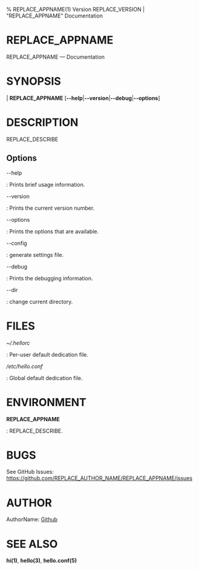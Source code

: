 % REPLACE_APPNAME(1) Version REPLACE_VERSION | "REPLACE_APPNAME" Documentation

REPLACE_APPNAME
====

REPLACE_APPNAME — Documentation

SYNOPSIS
========

| **REPLACE_APPNAME** \[**--help**|**--version**|**--debug**|**--options**]

DESCRIPTION
===========

REPLACE_DESCRIBE

Options
-------

--help

:   Prints brief usage information.

--version

:   Prints the current version number.

--options

:   Prints the options that are available.

--config

:   generate settings file.

--debug

:   Prints the debugging information.

--dir

:   change current directory.

FILES
=====

_~/.hellorc_

:   Per-user default dedication file.

_/etc/hello.conf_

:   Global default dedication file.

ENVIRONMENT
===========

**REPLACE_APPNAME**

: REPLACE_DESCRIBE.  

BUGS
====

See GitHub Issues: <https://github.com/REPLACE_AUTHOR_NAME/REPLACE_APPNAME/issues>

AUTHOR
======

AuthorName: [Github](https://github.com/REPLACE_AUTHOR_NAME)

SEE ALSO
========

**hi(1)**, **hello(3)**, **hello.conf(5)**
